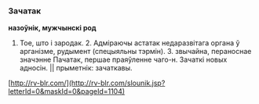 ### Зачатак
**назоўнік, мужчынскі род**

1. Тое, што і зародак. 2. Адміраючы астатак недаразвітага органа ў арганізме, рудымент (спецыяльны тэрмін). З. звычайна, пераноснае значэнне Пачатак, першае праяўленне чаго-н. Зачаткі новых адносін. || прыметнік: зачаткавы.

<a rel="author">[http://rv-blr.com/](http://rv-blr.com/slounik.jsp?letterId=0&maskId=0&pageId=1104)</a>
